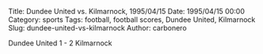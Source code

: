 Title: Dundee United vs. Kilmarnock, 1995/04/15
Date: 1995/04/15 00:00
Category: sports
Tags: football, football scores, Dundee United, Kilmarnock
Slug: dundee-united-vs-kilmarnock
Author: carbonero


Dundee United 1 - 2 Kilmarnock
